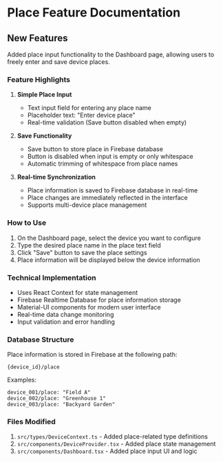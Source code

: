 # Place Feature Documentation

## New Features

Added place input functionality to the Dashboard page, allowing users to freely enter and save device places.

### Feature Highlights

1. **Simple Place Input**
   - Text input field for entering any place name
   - Placeholder text: "Enter device place"
   - Real-time validation (Save button disabled when empty)

2. **Save Functionality**
   - Save button to store place in Firebase database
   - Button is disabled when input is empty or only whitespace
   - Automatic trimming of whitespace from place names

3. **Real-time Synchronization**
   - Place information is saved to Firebase database in real-time
   - Place changes are immediately reflected in the interface
   - Supports multi-device place management

### How to Use

1. On the Dashboard page, select the device you want to configure
2. Type the desired place name in the place text field
3. Click "Save" button to save the place settings
4. Place information will be displayed below the device information

### Technical Implementation

- Uses React Context for state management
- Firebase Realtime Database for place information storage
- Material-UI components for modern user interface
- Real-time data change monitoring
- Input validation and error handling

### Database Structure

Place information is stored in Firebase at the following path:
```
{device_id}/place
```

Examples:
```
device_001/place: "Field A"
device_002/place: "Greenhouse 1"
device_003/place: "Backyard Garden"
```

### Files Modified

1. `src/types/DeviceContext.ts` - Added place-related type definitions
2. `src/components/DeviceProvider.tsx` - Added place state management
3. `src/components/Dashboard.tsx` - Added place input UI and logic 